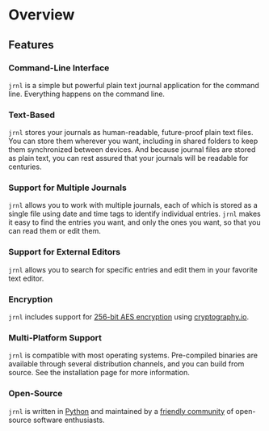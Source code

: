 # Overview

## Features

### Command-Line Interface

`jrnl` is a simple but powerful plain text journal application for the command
line. Everything happens on the command line.

### Text-Based

`jrnl` stores your journals as human-readable, future-proof plain text files.
You can store them wherever you want, including in shared folders to keep them
synchronized between devices. And because journal files are stored as plain
text, you can rest assured that your journals will be readable for centuries.

### Support for Multiple Journals
  
`jrnl` allows you to work with multiple journals, each of which is stored as a
single file using date and time tags to identify individual entries. `jrnl`
makes it easy to find the entries you want, and only the ones you want, so that
you can read them or edit them.

### Support for External Editors

`jrnl` allows you to search for specific entries and edit them in your favorite
text editor.

### Encryption
  
`jrnl` includes support for [256-bit AES
encryption](http://en.wikipedia.org/wiki/Advanced_Encryption_Standard) using
[cryptography.io](https://cryptography.io).

### Multi-Platform Support

`jrnl` is compatible with most operating systems. Pre-compiled binaries are available through several distribution channels, and you can build from source. See the installation page for more information.

### Open-Source

`jrnl` is written in [Python](https://www.python.org) and maintained by a [friendly community](https://github.com/jrnl-org/jrnl) of open-source software enthusiasts.
